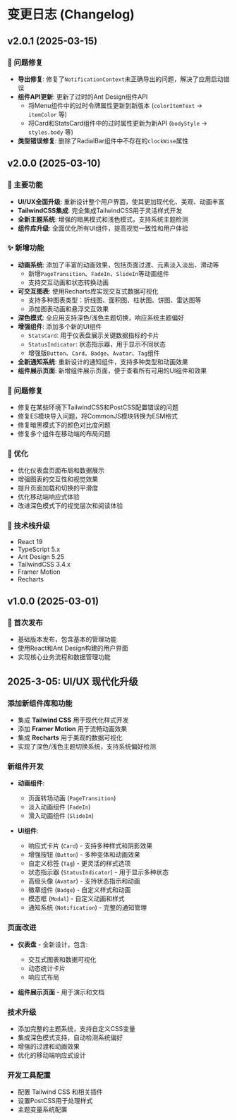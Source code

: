 # 变更日志 (Changelog)

## v2.0.1 (2025-03-15)

### 🐛 问题修复

- **导出修复**: 修复了`NotificationContext`未正确导出的问题，解决了应用启动错误
- **组件API更新**: 更新了过时的Ant Design组件API
  - 将Menu组件中的过时令牌属性更新到新版本 (`colorItemText` → `itemColor` 等)
  - 将Card和StatsCard组件中的过时属性更新为新API (`bodyStyle` → `styles.body` 等)
- **类型错误修复**: 删除了RadialBar组件中不存在的`clockWise`属性

## v2.0.0 (2025-03-10)

### 💎 主要功能

- **UI/UX全面升级**: 重新设计整个用户界面，使其更加现代化、美观、动画丰富
- **TailwindCSS集成**: 完全集成TailwindCSS用于灵活样式开发
- **全新主题系统**: 增强的暗黑模式和浅色模式，支持系统主题检测
- **组件库升级**: 全面优化所有UI组件，提高视觉一致性和用户体验

### ✨ 新增功能

- **动画系统**: 添加了丰富的动画效果，包括页面过渡、元素淡入淡出、滑动等
  - 新增`PageTransition`、`FadeIn`、`SlideIn`等动画组件
  - 支持交互动画和状态转换动画
- **可交互图表**: 使用Recharts库实现交互式数据可视化
  - 支持多种图表类型：折线图、面积图、柱状图、饼图、雷达图等 
  - 添加图表动画和悬浮交互效果
- **深色模式**: 全应用支持深色/浅色主题切换，响应系统主题偏好
- **增强组件**: 添加多个新的UI组件
  - `StatsCard`: 用于仪表盘展示关键数据指标的卡片
  - `StatusIndicator`: 状态指示器，用于显示不同状态
  - 增强版`Button`、`Card`、`Badge`、`Avatar`、`Tag`组件
- **全新通知系统**: 重新设计的通知组件，支持多种类型和动画效果
- **组件展示页面**: 新增组件展示页面，便于查看所有可用的UI组件和效果

### 🐛 问题修复

- 修复在某些环境下TailwindCSS和PostCSS配置错误的问题
- 修复ES模块导入问题，将CommonJS模块转换为ESM格式
- 修复暗黑模式下的颜色对比度问题
- 修复多个组件在移动端的布局问题

### 🔧 优化

- 优化仪表盘页面布局和数据展示
- 增强图表的交互性和视觉效果
- 提升页面加载和切换的平滑度
- 优化移动端响应式体验
- 改进深色模式下的视觉层次和阅读体验

### 🔄 技术栈升级

- React 19
- TypeScript 5.x
- Ant Design 5.25
- TailwindCSS 3.4.x
- Framer Motion
- Recharts

## v1.0.0 (2025-03-01)

### 🎉 首次发布

- 基础版本发布，包含基本的管理功能
- 使用React和Ant Design构建的用户界面
- 实现核心业务流程和数据管理功能

## 2025-3-05: UI/UX 现代化升级

### 添加新组件库和功能

* 集成 **Tailwind CSS** 用于现代化样式开发
* 添加 **Framer Motion** 用于流畅动画效果
* 集成 **Recharts** 用于美观的数据可视化
* 实现了深色/浅色主题切换系统，支持系统偏好检测

### 新组件开发

* **动画组件**:
  - 页面转场动画 (`PageTransition`)
  - 淡入动画组件 (`FadeIn`)
  - 滑入动画组件 (`SlideIn`)

* **UI组件**:
  - 响应式卡片 (`Card`) - 支持多种样式和阴影效果
  - 增强按钮 (`Button`) - 多种变体和动画效果
  - 自定义标签 (`Tag`) - 更灵活的样式选项
  - 状态指示器 (`StatusIndicator`) - 用于显示多种状态
  - 高级头像 (`Avatar`) - 支持状态指示和动画
  - 徽章组件 (`Badge`) - 自定义样式和动画
  - 模态框 (`Modal`) - 自定义动画和样式
  - 通知系统 (`Notification`) - 完整的通知管理

### 页面改进

* **仪表盘** - 全新设计，包含:
  - 交互式图表和数据可视化
  - 动态统计卡片
  - 响应式布局

* **组件展示页面** - 用于演示和文档

### 技术升级

* 添加完整的主题系统，支持自定义CSS变量
* 集成深色模式支持，自动检测系统偏好
* 增强的过渡和动画效果
* 优化的移动端响应式设计

### 开发工具配置

* 配置 Tailwind CSS 和相关插件
* 设置PostCSS用于处理样式
* 主题变量系统配置 